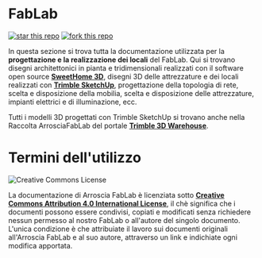 # FabLab

[![star this repo](http://githubbadges.com/star.svg?user=Morriz1971/ArrosciaFabLab&repo=FabLab&style=default)](https://github.com/Morriz1971/ArrosciaFabLab/FabLab)
[![fork this repo](http://githubbadges.com/fork.svg?user=Morriz1971/ArrosciaFabLab&repo=FabLab&style=default)](https://github.com/Morriz1971/ArrosciaFabLab/FabLab/fork)

In questa sezione si trova tutta la documentazione utilizzata per la **progettazione e la realizzazione dei locali** del FabLab. Qui si trovano disegni architettonici in pianta e tridimensionali realizzati con il software open source **[SweetHome 3D](http://www.sweethome3d.com/it/ "SweetHome 3D")**, disegni 3D delle attrezzature e dei locali realizzati con **[Trimble SketchUp](https://www.sketchup.com/it "Trible SketchUp")**, progettazione della topologia di rete, scelta e disposizione della mobilia, scelta e disposizione delle attrezzature, impianti elettrici e di illuminazione, ecc.

Tutti i modelli 3D progettati con Trimble SketchUp si trovano anche nella Raccolta ArrosciaFabLab del portale **[Trimble 3D Warehouse](https://3dwarehouse.sketchup.com/collection/d2b85364-d8c8-4320-ba27-e4b2cbbf4f69/Arroscia-FabLab "Raccolta Arroscia FabLab su 3D Warehouse")**.


# Termini dell'utilizzo

![Creative Commons License](https://i.creativecommons.org/l/by/4.0/88x31.png)

La documentazione di Arroscia FabLab è licenziata sotto **[Creative Commons Attribution 4.0 International License](https://creativecommons.org/licenses/by/4.0/ "Creative Commons License")**, il chè significa che i documenti possono essere condivisi, copiati e modificati senza richiedere nessun permesso al nostro FabLab o all'autore del singolo documento. L'unica condizione è che attribuiate il lavoro sui documenti originali all'Arroscia FabLab e al suo autore, attraverso un link e indichiate ogni modifica apportata.
